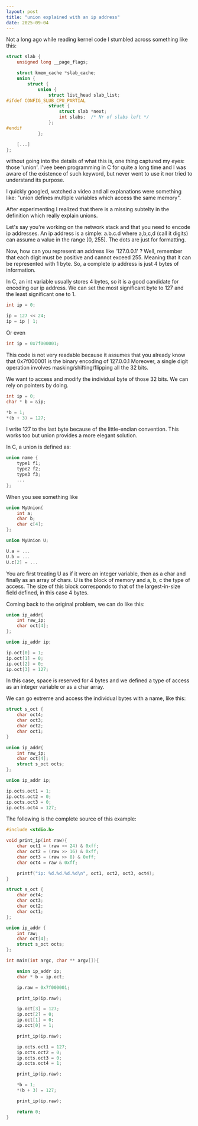 ```yaml
---
layout: post
title: "union explained with an ip address"
date: 2025-09-04
---
```


Not a long ago while reading kernel code I stumbled across something like this:

```c
struct slab {
	unsigned long __page_flags;

	struct kmem_cache *slab_cache;
	union {
		struct {
			union {
				struct list_head slab_list;
#ifdef CONFIG_SLUB_CPU_PARTIAL
				struct {
					struct slab *next;
					int slabs;	/* Nr of slabs left */
				};
#endif
			};

	[...]
};
```

without going into the details of what this is, one thing captured my eyes: those 'union'.
I'vee been programming in C for quite a long time and I was aware of the existence of such keyword, but never went to use it nor tried to understand its purpose.

I quickly googled, watched a video and all explanations were something like: "union defines multiple variables which access the same memory".

After experimenting I realized that there is a missing subtelty in the definition which really explain unions.

Let's say you're working on the network stack and that you need to encode ip addresses.
An ip address is a simple: a.b.c.d where a,b,c,d (call it digits) can assume a value in the range [0, 255]. The dots are just for formatting.

Now, how can you represent an address like '127.0.0.1' ?
Well, remember that each digit must be positive and cannot exceed 255.
Meaning that it can be represented with 1 byte.
So, a complete ip address is just 4 bytes of information.

In C, an int variable usually stores 4 bytes, so it is a good candidate for encoding our ip address.
We can set the most significant byte to 127 and the least significant one to 1.

```c
int ip = 0;

ip = 127 << 24;
ip = ip | 1;
```

Or even

```c
int ip = 0x7f000001;
```

This code is not very readable because it assumes that you already know that 0x7f000001 is the binary encoding of 127.0.0.1
Moreover, a single digit operation involves masking/shifting/flipping all the 32 bits.

We want to access and modify the individual byte of those 32 bits.
We can rely on pointers by doing.

```c
int ip = 0;
char * b = &ip;

*b = 1;
*(b + 3) = 127;
```

I write 127 to the last byte because of the little-endian convention.
This works too but union provides a more elegant solution.

In C, a union is defined as:

```c
union name {
	type1 f1;
	type2 f2;
	type3 f3;
	...
};
```

When you see something like

```c
union MyUnion{
	int a;
	char b;
	char c[4];
};

union MyUnion U;

U.a = ...
U.b = ...
U.c[2] = ...
```

You are first treating U as if it were an integer variable, then as a char and finally as an array of chars.
U is the block of memory and a, b, c the type of access.
The size of this block corresponds to that of the largest-in-size field defined, in this case 4 bytes.

Coming back to the original problem, we can do like this:
```c
union ip_addr{
	int raw_ip;
	char oct[4];	
};

union ip_addr ip;

ip.oct[0] = 1;
ip.oct[1] = 0;
ip.oct[2] = 0;
ip.oct[3] = 127;
```

In this case, space is reserved for 4 bytes and we defined a type of access as an integer variable or as a char array.

We can go extreme and access the individual bytes with a name, like this:
```c
struct s_oct {
	char oct4;
	char oct3;
	char oct2;
	char oct1;
}

union ip_addr{
	int raw_ip;
	char oct[4];	
	struct s_oct octs;
};

union ip_addr ip;

ip.octs.oct1 = 1;
ip.octs.oct2 = 0;
ip.octs.oct3 = 0;
ip.octs.oct4 = 127;
```

The following is the complete source of this example:
```c
#include <stdio.h>

void print_ip(int raw){
	char oct1 = (raw >> 24) & 0xff;
	char oct2 = (raw >> 16) & 0xff;
	char oct3 = (raw >> 8) & 0xff;
	char oct4 = raw & 0xff;

	printf("ip: %d.%d.%d.%d\n", oct1, oct2, oct3, oct4);
}

struct s_oct {
	char oct4;
	char oct3;
	char oct2;
	char oct1;
};

union ip_addr {
	int raw;
	char oct[4];
	struct s_oct octs;
};

int main(int argc, char ** argv[]){

	union ip_addr ip;
	char * b = ip.oct;

	ip.raw = 0x7f000001;

	print_ip(ip.raw);

	ip.oct[3] = 127;
	ip.oct[2] = 0;
	ip.oct[1] = 0;
	ip.oct[0] = 1;

	print_ip(ip.raw);

	ip.octs.oct1 = 127;
	ip.octs.oct2 = 0;
	ip.octs.oct3 = 0;
	ip.octs.oct4 = 1;

	print_ip(ip.raw);

	*b = 1;
	*(b + 3) = 127;

	print_ip(ip.raw);

	return 0;
}
```
